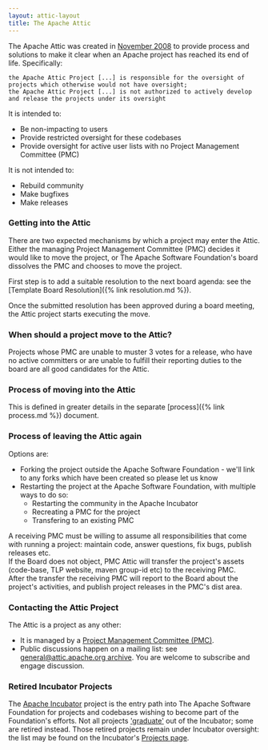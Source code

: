 ```yaml
---
layout: attic-layout
title: The Apache Attic
---
```

The Apache Attic was created in
[November 2008](https://www.apache.org/foundation/records/minutes/2008/board_minutes_2008_11_19.txt)
to provide process and solutions to make it clear when an Apache project has reached its
end of life. Specifically:

```
the Apache Attic Project [...] is responsible for the oversight of projects which otherwise would not have oversight;
the Apache Attic Project [...] is not authorized to actively develop and release the projects under its oversight
```

It is intended to:
  - Be non-impacting to users
  - Provide restricted oversight for these codebases
  - Provide oversight for active user lists with no Project Management Committee (PMC)
  
It is not intended to:
  - Rebuild community
  - Make bugfixes
  - Make releases

### Getting into the Attic
There are two expected mechanisms by which a project may enter the Attic. Either the managing
Project Management Committee (PMC) decides it would like to move the project, or The
Apache Software Foundation's board dissolves the PMC and chooses to move the project.

First step is to add a suitable resolution to the next board agenda: see the
[Template Board Resolution]({% link resolution.md %}).

Once the submitted resolution has been approved during a board meeting, the Attic project starts
executing the move.

### When should a project move to the Attic?
Projects whose PMC are unable to muster 3 votes for a release, who have no active committers or
are unable to fulfill their reporting duties to the board are all good candidates for the Attic.

### Process of moving into the Attic
This is defined in greater details in the separate [process]({% link process.md %}) document.

### Process of leaving the Attic again

Options are:
  - Forking the project outside the Apache Software Foundation - we'll link to any forks which
    have been created so please let us know
  - Restarting the project at the Apache Software Foundation, with multiple ways to do so:
    - Restarting the community in the Apache Incubator
    - Recreating a PMC for the project
    - Transfering to an existing PMC

A receiving PMC must be willing to assume all responsibilities that come
with running a project: maintain code, answer questions, fix bugs,
publish releases etc.\
If the Board does not object, PMC Attic will transfer the project's
assets (code-base, TLP website, maven group-id etc) to the receiving PMC.\
After the transfer the receiving PMC will report to the Board about the
project's activities, and publish project releases in the PMC's dist area.

### Contacting the Attic Project

The Attic is a project as any other:

  - It is managed by a [Project Management Committee (PMC)](https://projects.apache.org/committee.html?attic).
  - Public discussions happen on a mailing list: see
     [general@attic.apache.org archive](https://lists.apache.org/list.html?general@attic.apache.org).
    You are welcome to subscribe and engage discussion.
    
### Retired Incubator Projects
The [Apache Incubator](https://incubator.apache.org/) project is the entry path into
The Apache Software Foundation for projects and codebases wishing to become part of
the Foundation's efforts. 
Not all projects ['graduate'](https://incubator.apache.org/cookbook/#graduation_vote)
out of the Incubator; some are retired instead. Those retired projects remain under Incubator
oversight: the list may be found on the Incubator's
[Projects page](https://incubator.apache.org/projects/index.html#retired).